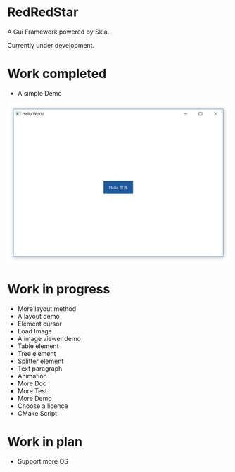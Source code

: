 ﻿# RedRedStar 

A Gui Framework powered by Skia. 

Currently under development.

# Work completed

- A simple Demo

![](./Doc/img/helloWorld.png)

# Work in progress

- More layout method
- A layout demo
- Element cursor
- Load Image
- A image viewer demo
- Table element
- Tree element
- Splitter element
- Text paragraph
- Animation
- More Doc
- More Test
- More Demo
- Choose a licence
- CMake Script

# Work in plan

- Support more OS
